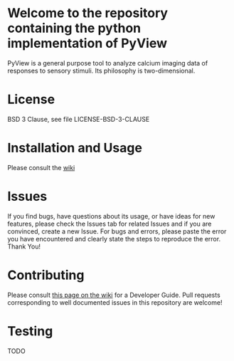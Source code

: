 # Welcome to the repository containing the python implementation of PyView
PyView is a general purpose tool to analyze calcium imaging data of responses to sensory stimuli. 
Its philosophy is two-dimensional.

# License
BSD 3 Clause, see file LICENSE-BSD-3-CLAUSE

# Installation and Usage
Please consult the [wiki](https://github.com/galizia-lab/pyview/wiki)

# Issues
If you find bugs, have questions about its usage, or have ideas for new features, please check the Issues tab for related Issues and if you are convinced, create a new Issue. For bugs and errors, please paste the error you have encountered and clearly state the steps to reproduce the error. Thank You!

# Contributing
Please consult [this page on the wiki](https://github.com/galizia-lab/pyview/wiki/Developer-Guide) for a Developer Guide. Pull requests corresponding to well documented issues in this repository are welcome!

# Testing
TODO
